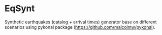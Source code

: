 # EqSynt
Synthetic earthquakes (catalog + arrival times) generator base on different scenarios using pykonal package (https://github.com/malcolmw/pykonal).
